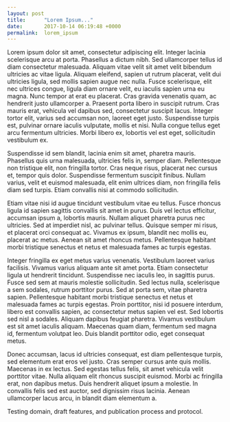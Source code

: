 ```yaml
---
layout: post
title:      "Lorem Ipsum..."
date:       2017-10-14 06:19:48 +0000
permalink:  lorem_ipsum
---
```



Lorem ipsum dolor sit amet, consectetur adipiscing elit. Integer lacinia scelerisque arcu at porta. Phasellus a dictum nibh. Sed ullamcorper tellus id diam consectetur malesuada. Aliquam vitae velit sit amet velit bibendum ultricies ac vitae ligula. Aliquam eleifend, sapien ut rutrum placerat, velit dui ultricies ligula, sed mollis sapien augue nec nulla. Fusce scelerisque, elit nec ultrices congue, ligula diam ornare velit, eu iaculis sapien urna eu magna. Nunc tempor at erat eu placerat. Cras gravida venenatis quam, ac hendrerit justo ullamcorper a. Praesent porta libero in suscipit rutrum. Cras mauris erat, vehicula vel dapibus sed, consectetur suscipit lacus. Integer tortor elit, varius sed accumsan non, laoreet eget justo. Suspendisse turpis est, pulvinar ornare iaculis vulputate, mollis et nisi. Nulla congue tellus eget arcu fermentum ultricies. Morbi libero ex, lobortis vel est eget, sollicitudin vestibulum ex.

Suspendisse id sem blandit, lacinia enim sit amet, pharetra mauris. Phasellus quis urna malesuada, ultricies felis in, semper diam. Pellentesque non tristique elit, non fringilla tortor. Cras neque risus, placerat nec cursus et, tempor quis dolor. Suspendisse fermentum suscipit finibus. Nullam varius, velit et euismod malesuada, elit enim ultrices diam, non fringilla felis diam sed turpis. Etiam convallis nisi at commodo sollicitudin.

Etiam vitae nisi id augue tincidunt vestibulum vitae eu tellus. Fusce rhoncus ligula id sapien sagittis convallis sit amet in purus. Duis vel lectus efficitur, accumsan ipsum a, lobortis mauris. Nullam aliquet pharetra purus nec ultricies. Sed at imperdiet nisl, ac pulvinar tellus. Quisque semper mi risus, et placerat orci consequat ac. Vivamus ex ipsum, blandit nec mollis eu, placerat ac metus. Aenean sit amet rhoncus metus. Pellentesque habitant morbi tristique senectus et netus et malesuada fames ac turpis egestas.

Integer fringilla ex eget metus varius venenatis. Vestibulum laoreet varius facilisis. Vivamus varius aliquam ante sit amet porta. Etiam consectetur ligula ut hendrerit tincidunt. Suspendisse nec iaculis leo, in sagittis purus. Fusce sed sem at mauris molestie sollicitudin. Sed lectus nulla, scelerisque a sem sodales, rutrum porttitor purus. Sed at porta sem, vitae pharetra sapien. Pellentesque habitant morbi tristique senectus et netus et malesuada fames ac turpis egestas. Proin porttitor, nisi id posuere interdum, libero est convallis sapien, ac consectetur metus sapien vel est. Sed lobortis sed nisl a sodales. Aliquam dapibus feugiat pharetra. Vivamus vestibulum est sit amet iaculis aliquam. Maecenas quam diam, fermentum sed magna id, fermentum volutpat leo. Duis blandit porttitor odio, eget consequat metus.

Donec accumsan, lacus id ultricies consequat, est diam pellentesque turpis, sed elementum erat eros vel justo. Cras semper cursus ante quis mollis. Maecenas in ex lectus. Sed egestas tellus felis, sit amet vehicula velit porttitor vitae. Nulla aliquam elit rhoncus suscipit euismod. Morbi ac fringilla erat, non dapibus metus. Duis hendrerit aliquet ipsum a molestie. In convallis felis sed est auctor, sed dignissim risus lacinia. Aenean ullamcorper lacus arcu, in blandit diam elementum a.

Testing domain, draft features, and publication process and protocol.

